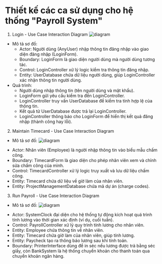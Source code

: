 # Thiết kế các ca sử dụng cho hệ thống "Payroll System"
1. Login - Use Case Interaction Diagram
![diagram](https://www.planttext.com/api/plantuml/svg/V9313S8m34NlcS8Bi007L0JYn9K1tCI2YDIf71VKsJWm4YkGg5IbHUAOd_VydRmUpoefYdPDC6Wr2covFoKIKyUE7KeFntZsV8ZI61jP9OOXsGs7a55YzTf3qVQeM6CYOpvpOBMP9i0QCfl3BjymDWJ83bfCwHx5cOaRfQaagpSCtg4IM25NEZ4aiyIo-Rr7rko5x7Ncp83LlouV6OHI5_ItQF4mvrCRi8TGib6gY5tvsZS0003__mC0)
- Mô tả sơ đồ:
  + Actor: Người dùng (AnyUser) nhập thông tin đăng nhập vào giao diện đăng nhập (LoginForm).
  + Boundary: LoginForm là giao diện người dùng mà người dùng tương tác.
  + Control: LoginController xử lý logic kiểm tra thông tin đăng nhập.
  + Entity: UserDatabase chứa dữ liệu người dùng, giúp LoginController xác nhận thông tin người dùng.
- Quá trình:
  + Người dùng nhập thông tin (tên người dùng và mật khẩu).
  + LoginForm gửi yêu cầu kiểm tra đến LoginController.
  + LoginController truy vấn UserDatabase để kiểm tra tính hợp lệ của thông tin.
  + Kết quả từ UserDatabase được trả lại LoginController.
  + LoginController thông báo cho LoginForm để hiển thị kết quả đăng nhập (thành công hay lỗi).

2. Maintain Timecard - Use Case Interaction Diagram
  * Mô tả sơ đồ:
![diagram](https://www.planttext.com/api/plantuml/svg/b59BRW8n3Dtd5Bu05s1H8HMwgzH5Bs0ICpDL4eyS1sdEne8ZSGLIjKC6qIcmjFC-VdPEX-CgAOhcu0rQPO5Dw3qFH6RBEJgK0JwxG1R5lR44OpcgiByqNtzgJs8eQgSLFjOVmbzazHqZDXHASusAMqnapEW5YvSh5rW2znH1HwchnmcukXTAGmesYnIBM-O4EU4NrexKjlVminb6snQb8R3iA5qaO34tgP1cgV705JKpxt5Fvq_tQO3RzRekzHw7clk_MvHPYahBMT9ZbyXzIKHF727XddvPhj9M5Dttnpm3003__mC0)
- Actor: Nhân viên (Employee) là người nhập thông tin vào biểu mẫu chấm công.
- Boundary: TimecardForm là giao diện cho phép nhân viên xem và chỉnh sửa chấm công của mình.
- Control: TimecardController xử lý logic truy xuất và lưu dữ liệu chấm công.
- Entity: Timecard chứa dữ liệu về giờ làm của nhân viên.
- Entity: ProjectManagementDatabase chứa mã dự án (charge codes).

3. Run Payroll - Use Case Interaction Diagram
  * Mô tả sơ đồ:
![diagram](https://www.planttext.com/api/plantuml/svg/X591JWCn3Bpd5Vu07-20AXOEt93W0yRhgb6zIUHuA-tREF0ale3J9Lf4YyZ1aPsPySJ9v_l7hXggpPC49CiABqirdWR9T0oKasaMUCR5DndML5W39uksmEDK92_CFN-D4nFgs7Cdqe5TwItFQKJrYiPah4yjx95uExd7T5oRX_331DpSNVQ7MpZRXhAUGD5CN6kuH3gzktJMdeqEmBqWiTfrJh-9SvHD8vyOhD_klow4GhEWSVDt7Tqdqz3Atz1rLW75u24gaszSSeqMmDTLdMrgRIQSHZ35LFqjOqw1fRBpYcE7i_QVEh_VnTLAAsssN3liFBIlyWK00F__0m00)
- Actor: SystemClock đại diện cho hệ thống tự động kích hoạt quá trình tính lương vào thời gian xác định (ví dụ, cuối tuần).
- Control: PayrollController xử lý quy trình tính lương cho nhân viên.
- Entity: Employee chứa thông tin về nhân viên.
- Entity: Timecard chứa giờ làm của nhân viên, giúp tính lương.
- Entity: Paycheck tạo ra thông báo lương sau khi tính toán.
- Boundary: PrinterInterface dùng để in séc nếu lương được trả bằng séc giấy, còn BankSystem là hệ thống chuyển khoản cho thanh toán qua chuyển khoản ngân hàng.
